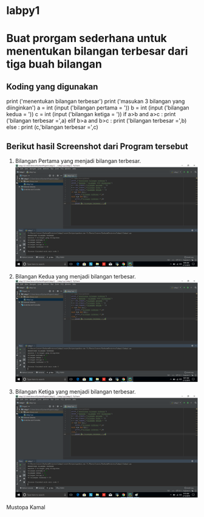 # labpy1
# Buat prorgam sederhana untuk menentukan bilangan terbesar dari tiga buah bilangan

## Koding yang digunakan 

print ('menentukan bilangan terbesar')
print ('masukan 3 bilangan yang diinginkan')
a = int (input ('bilangan pertama = '))
b = int (input ('bilangan kedua = '))
c = int (input ('bilangan ketiga = '))
if a>b and a>c :
    print ('bilangan terbesar =',a)
elif b>a and b>c :
    print ('bilangan terbesar =',b)
else :
    print (c,'bilangan terbesar =',c)

## Berikut hasil Screenshot dari Program tersebut

1. Bilangan Pertama yang menjadi bilangan terbesar.
![](https://github.com/Khaichi/labpy1/blob/master/sukses2.png)

2. Bilangan Kedua yang menjadi bilangan terbesar.
![](https://github.com/Khaichi/labpy1/blob/master/sukses1.png)

3. Bilangan Ketiga yang menjadi bilangan terbesar.
![](https://github.com/Khaichi/labpy1/blob/master/sukses3.png)

Mustopa Kamal
